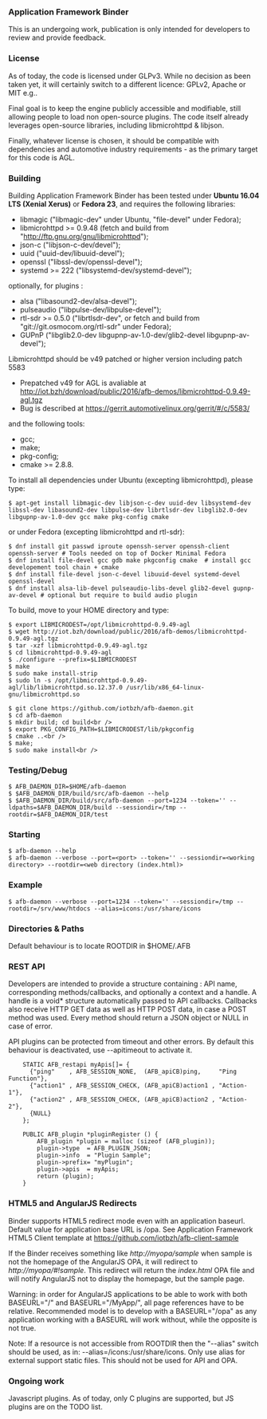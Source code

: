 ### Application Framework Binder
This is an undergoing work, publication is only intended for developers to review and provide feedback.

### License
As of today, the code is licensed under GLPv3. While no decision as been taken yet, it will certainly switch to a different licence: GPLv2, Apache or MIT e.g..

Final goal is to keep the engine publicly accessible and modifiable, still allowing people to load non open-source plugins. The code itself already leverages open-source libraries, including libmicrohttpd & libjson.

Finally, whatever license is chosen, it should be compatible with dependencies and automotive industry requirements - as the primary target for this code is AGL. 

### Building
Building Application Framework Binder has been tested under **Ubuntu 16.04 LTS (Xenial Xerus)** or **Fedora 23**, and requires the following libraries:
 * libmagic ("libmagic-dev" under Ubuntu, "file-devel" under Fedora);
 * libmicrohttpd >= 0.9.48  (fetch and build from "http://ftp.gnu.org/gnu/libmicrohttpd");
 * json-c ("libjson-c-dev/devel");
 * uuid ("uuid-dev/libuuid-devel");
 * openssl ("libssl-dev/openssl-devel");
 * systemd >= 222 ("libsystemd-dev/systemd-devel");

optionally, for plugins :
 * alsa ("libasound2-dev/alsa-devel");
 * pulseaudio ("libpulse-dev/libpulse-devel");
 * rtl-sdr >= 0.5.0 ("librtlsdr-dev", or fetch and build from "git://git.osmocom.org/rtl-sdr" under Fedora);
 * GUPnP ("libglib2.0-dev libgupnp-av-1.0-dev/glib2-devel libgupnp-av-devel");

Libmicrohttpd should be v49 patched or higher version including patch 5583
 * Prepatched v49 for AGL is avaliable at http://iot.bzh/download/public/2016/afb-demos/libmicrohttpd-0.9.49-agl.tgz
 * Bug is described at https://gerrit.automotivelinux.org/gerrit/#/c/5583/


and the following tools:
 * gcc;
 * make;
 * pkg-config;
 * cmake >= 2.8.8.

To install all dependencies under Ubuntu (excepting libmicrohttpd), please type:
```
$ apt-get install libmagic-dev libjson-c-dev uuid-dev libsystemd-dev libssl-dev libasound2-dev libpulse-dev librtlsdr-dev libglib2.0-dev libgupnp-av-1.0-dev gcc make pkg-config cmake
```
or under Fedora (excepting libmicrohttpd and rtl-sdr):
```
$ dnf install git passwd iproute openssh-server openssh-client openssh-server # Tools needed on top of Docker Minimal Fedora
$ dnf install file-devel gcc gdb make pkgconfig cmake  # install gcc developement tool chain + cmake
$ dnf install file-devel json-c-devel libuuid-devel systemd-devel openssl-devel 
$ dnf install alsa-lib-devel pulseaudio-libs-devel glib2-devel gupnp-av-devel # optional but require to build audio plugin
```

 To build, move to your HOME directory and type:
```
$ export LIBMICRODEST=/opt/libmicrohttpd-0.9.49-agl
$ wget http://iot.bzh/download/public/2016/afb-demos/libmicrohttpd-0.9.49-agl.tgz
$ tar -xzf libmicrohttpd-0.9.49-agl.tgz
$ cd libmicrohttpd-0.9.49-agl
$ ./configure --prefix=$LIBMICRODEST
$ make
$ sudo make install-strip
$ sudo ln -s /opt/libmicrohttpd-0.9.49-agl/lib/libmicrohttpd.so.12.37.0 /usr/lib/x86_64-linux-gnu/libmicrohttpd.so

$ git clone https://github.com/iotbzh/afb-daemon.git
$ cd afb-daemon
$ mkdir build; cd build<br />
$ export PKG_CONFIG_PATH=$LIBMICRODEST/lib/pkgconfig 
$ cmake ..<br />
$ make; 
$ sudo make install<br />
```

### Testing/Debug
```
$ AFB_DAEMON_DIR=$HOME/afb-daemon
$ $AFB_DAEMON_DIR/build/src/afb-daemon --help
$ $AFB_DAEMON_DIR/build/src/afb-daemon --port=1234 --token='' --ldpaths=$AFB_DAEMON_DIR/build --sessiondir=/tmp --rootdir=$AFB_DAEMON_DIR/test 
```

### Starting
```
$ afb-daemon --help 
$ afb-daemon --verbose --port=<port> --token='' --sessiondir=<working directory> --rootdir=<web directory (index.html)>
```

### Example
```
$ afb-daemon --verbose --port=1234 --token='' --sessiondir=/tmp --rootdir=/srv/www/htdocs --alias=icons:/usr/share/icons
```

### Directories & Paths
Default behaviour is to locate ROOTDIR in $HOME/.AFB

### REST API

Developers are intended to provide a structure containing : API name, corresponding methods/callbacks, and optionally a context and a handle.
A handle is a void* structure automatically passed to API callbacks. Callbacks also receive HTTP GET data as well as HTTP POST data, in case a POST method was used. Every method should return a JSON object or NULL in case of error.

API plugins can be protected from timeout and other errors. By default this behaviour is deactivated, use --apitimeout to activate it.
        
        STATIC AFB_restapi myApis[]= {
          {"ping"    , AFB_SESSION_NONE,  (AFB_apiCB)ping,     "Ping Function"},
          {"action1" , AFB_SESSION_CHECK, (AFB_apiCB)action1 , "Action-1"},
          {"action2" , AFB_SESSION_CHECK, (AFB_apiCB)action2 , "Action-2"},
          {NULL}
        };

        PUBLIC AFB_plugin *pluginRegister () {
            AFB_plugin *plugin = malloc (sizeof (AFB_plugin));
            plugin->type  = AFB_PLUGIN_JSON;
            plugin->info  = "Plugin Sample";
            plugin->prefix= "myPlugin";        
            plugin->apis  = myApis;
            return (plugin);
        }

### HTML5 and AngularJS Redirects

Binder supports HTML5 redirect mode even with an application baseurl. Default value for application base URL is /opa.
See Application Framework HTML5 Client template at https://github.com/iotbzh/afb-client-sample

If the Binder receives something like _http://myopa/sample_ when sample is not the homepage of the AngularJS OPA, it will redirect to _http://myopa/#!sample_. This redirect will return the _index.html_ OPA file and will notify AngularJS not to display the homepage, but the sample page.

Warning: in order for AngularJS applications to be able to work with both BASEURL="/" and BASEURL="/MyApp/", all page references have to be relative.
Recommended model is to develop with a BASEURL="/opa" as any application working with a BASEURL will work without, while the opposite is not true.

Note: If a resource is not accessible from ROOTDIR then the "--alias" switch should be used, as in: --alias=/icons:/usr/share/icons. Only use alias for external support static files. This should not be used for API and OPA.


### Ongoing work

Javascript plugins. As of today, only C plugins are supported, but JS plugins are on the TODO list.

